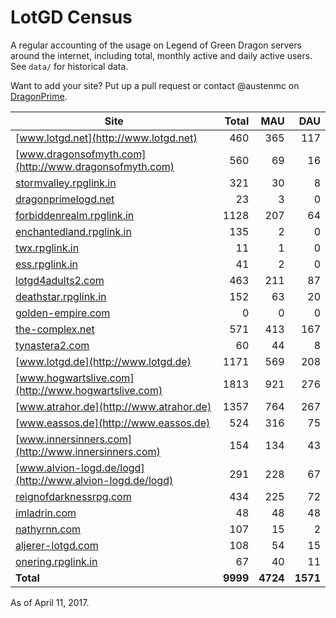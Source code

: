 # LotGD Census
A regular accounting of the usage on Legend of Green Dragon servers around the internet, including total, monthly active and daily active users. See `data/` for historical data.

Want to add your site? Put up a pull request or contact @austenmc on [DragonPrime](http://dragonprime.net).


Site | Total | MAU | DAU
--- | ---:| ---:| ---:
[www.lotgd.net](http://www.lotgd.net)|460|365|117
[www.dragonsofmyth.com](http://www.dragonsofmyth.com)|560|69|16
[stormvalley.rpglink.in](http://stormvalley.rpglink.in)|321|30|8
[dragonprimelogd.net](http://dragonprimelogd.net)|23|3|0
[forbiddenrealm.rpglink.in](http://forbiddenrealm.rpglink.in)|1128|207|64
[enchantedland.rpglink.in](http://enchantedland.rpglink.in)|135|2|0
[twx.rpglink.in](http://twx.rpglink.in)|11|1|0
[ess.rpglink.in](http://ess.rpglink.in)|41|2|0
[lotgd4adults2.com](http://lotgd4adults2.com)|463|211|87
[deathstar.rpglink.in](http://deathstar.rpglink.in)|152|63|20
[golden-empire.com](http://golden-empire.com)|0|0|0
[the-complex.net](http://the-complex.net)|571|413|167
[tynastera2.com](http://tynastera2.com)|60|44|8
[www.lotgd.de](http://www.lotgd.de)|1171|569|208
[www.hogwartslive.com](http://www.hogwartslive.com)|1813|921|276
[www.atrahor.de](http://www.atrahor.de)|1357|764|267
[www.eassos.de](http://www.eassos.de)|524|316|75
[www.innersinners.com](http://www.innersinners.com)|154|134|43
[www.alvion-logd.de/logd](http://www.alvion-logd.de/logd)|291|228|67
[reignofdarknessrpg.com](http://reignofdarknessrpg.com)|434|225|72
[imladrin.com](http://imladrin.com)|48|48|48
[nathyrnn.com](http://nathyrnn.com)|107|15|2
[aljerer-lotgd.com](http://aljerer-lotgd.com)|108|54|15
[onering.rpglink.in](http://onering.rpglink.in)|67|40|11
**Total**|**9999**|**4724**|**1571**

As of April 11, 2017.
